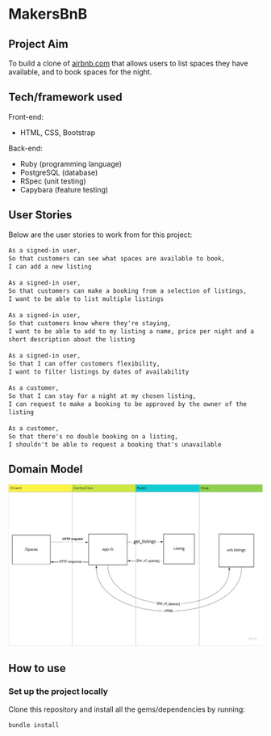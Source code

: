 # MakersBnB

## Project Aim
To build a clone of [airbnb.com](https://www.airbnb.com) that allows users to list spaces they have available, and to book spaces for the night.

## Tech/framework used
Front-end:
- HTML, CSS, Bootstrap

Back-end:
- Ruby (programming language)
- PostgreSQL (database)
- RSpec (unit testing)
- Capybara (feature testing)

## User Stories
Below are the user stories to work from for this project:

```
As a signed-in user,
So that customers can see what spaces are available to book,
I can add a new listing

As a signed-in user,
So that customers can make a booking from a selection of listings,
I want to be able to list multiple listings

As a signed-in user,
So that customers know where they're staying,
I want to be able to add to my listing a name, price per night and a short description about the listing

As a signed-in user,
So that I can offer customers flexibility,
I want to filter listings by dates of availability

As a customer,
So that I can stay for a night at my chosen listing,
I can request to make a booking to be approved by the owner of the listing

As a customer,
So that there's no double booking on a listing,
I shouldn't be able to request a booking that's unavailable
```

## Domain Model
![MakersBnB MVC model](MVCmodel.jpg)

## How to use

### Set up the project locally
Clone this repository and install all the gems/dependencies by running:
```
bundle install
```